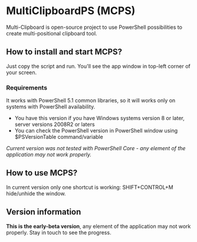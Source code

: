 # MultiClipboardPS (MCPS)
Multi-Clipboard is open-source project to use PowerShell possibilities to create multi-positional clipboard tool.
## How to install and start MCPS?
Just copy the script and run. You'll see the app window in top-left corner of your screen.
### Requirements
It works with PowerShell 5.1 common libraries, so it will works only on systems with PowerShell availability.
* You have this version if you have Windows systems version 8 or later, server versions 2008R2 or laters
* You can check the PowerShell version in PowerShell window using  $PSVersionTable command/variable

_Current version was not tested with PowerShell Core - any element of the application may not work properly._
## How to use MCPS?
In current version only one shortcut is working: SHIFT+CONTROL+M hide/unhide the window.

## Version information
**This is the early-beta version**, any element of the application may not work properly.
Stay in touch to see the progress.
